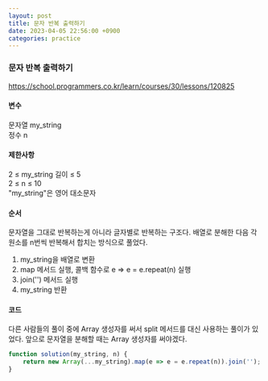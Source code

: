 ```yaml
---
layout: post
title: 문자 반복 출력하기
date: 2023-04-05 22:56:00 +0900
categories: practice
---
```

### 문자 반복 출력하기    
https://school.programmers.co.kr/learn/courses/30/lessons/120825    
    
#### 변수    
문자열 my_string    
정수 n    
    
#### 제한사항    
2 ≤ my_string 길이 ≤ 5    
2 ≤ n ≤ 10    
"my_string"은 영어 대소문자    
    
#### 순서    
문자열을 그대로 반복하는게 아니라 글자별로 반복하는 구조다. 배열로 분해한 다음 각 원소를 n번씩 반복해서 합치는 방식으로 풀었다.       
1. my_string을 배열로 변환    
2. map 메서드 실행, 콜백 함수로 e => e = e.repeat(n) 실행    
3. join('') 메서드 실행    
4. my_string 반환    
    
#### 코드    
다른 사람들의 풀이 중에 Array 생성자를 써서 split 메서드를 대신 사용하는 풀이가 있었다. 앞으로 문자열을 분해할 때는 Array 생성자를 써야겠다.    
```JavaScript
function solution(my_string, n) {
    return new Array(...my_string).map(e => e = e.repeat(n)).join('');
}
```